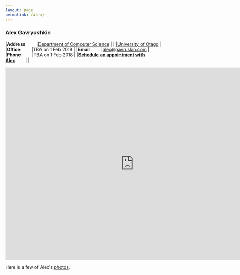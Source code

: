```yaml
---
layout: page
permalink: /alex/
---
```


<h3>Alex Gavryushkin</h3>

|**Address**&nbsp;&nbsp;&nbsp;&nbsp;&nbsp;&nbsp;&nbsp;&nbsp;	|[Department of Computer Science](http://www.cs.otago.ac.nz/)	|
|								|[University of Otago](http://www.cs.otago.ac.nz/)		|
|**Office**&nbsp;&nbsp;&nbsp;&nbsp;&nbsp;&nbsp;&nbsp;&nbsp;	|TBA on 1 Feb 2018						|
|**Email**&nbsp;&nbsp;&nbsp;&nbsp;&nbsp;&nbsp;&nbsp;&nbsp;	|[alex@gavruskin.com](mailto:alex@gavruskin.com)		|
|**Phone**&nbsp;&nbsp;&nbsp;&nbsp;&nbsp;&nbsp;&nbsp;&nbsp;	|TBA on 1 Feb 2018						|
|**[Schedule an appointment with Alex](https://doodle.com/gavruskin/)**&nbsp;&nbsp;&nbsp;&nbsp;&nbsp;&nbsp;&nbsp;&nbsp;|						|

<iframe src="https://calendar.google.com/calendar/embed?showTitle=0&amp;height=600&amp;wkst=2&amp;bgcolor=%23FFFFFF&amp;src=alex%40gavruskin.com&amp;color=%23182C57&amp;src=gavruskin.com_43veo0fhcbie6utmesfbqnoh28%40group.calendar.google.com&amp;color=%2323164E&amp;src=en-gb.ch%23holiday%40group.v.calendar.google.com&amp;color=%238C500B&amp;src=g2fpq3d9nho869phomqurbgnkg%40group.calendar.google.com&amp;color=%231B887A&amp;ctz=Europe%2FZurich" style="border-width:0" width="800" height="600" frameborder="0" scrolling="no"></iframe>

Here is a few of Alex's [photos](http://alex.gavruskin.com/pictures/).
